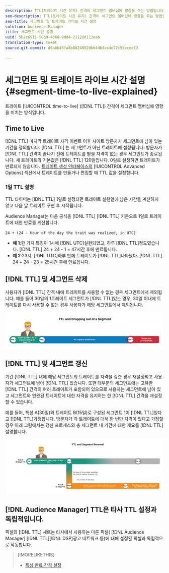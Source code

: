 ```yaml
---
description: TTL(트레이트 시간 유지) 간격이 세그먼트 멤버십에 영향을 주는 방법입니다.
seo-description: TTL(트레이트 시간 유지) 간격이 세그먼트 멤버십에 영향을 주는 방법입니다.
seo-title: 세그먼트 및 트레이트 라이브 시간 설명
solution: Audience Manager
title: 세그먼트 시간 설명
uuid: 5b2c6911-50b9-4b68-9dd4-21128d112eab
translation-type: tm+mt
source-git-commit: d6abb45fa8b88248920b64db3ac4e72c53ecee13

---
```



# 세그먼트 및 트레이트 라이브 시간 설명 {#segment-time-to-live-explained}

트레이트 [!UICONTROL time-to-live] ([!DNL TTL]) 간격이 세그먼트 멤버십에 영향을 미치는 방식입니다.

<!-- segment-ttl-explained.xml -->

## Time to Live

[!DNL TTL] 마지막 트레이트 자격 이벤트 이후 사이트 방문자가 세그먼트에 남아 있는 기간을 정의합니다. [!DNL TTL] 는 세그먼트가 아닌 트레이트에 설정됩니다. 방문자가 [!DNL TTL] 간격이 끝나기 전에 트레이트를 받을 자격이 없는 경우 세그먼트가 종료됩니다. 새 트레이트의 기본값은 [!DNL TTL] 120일입니다. 0일로 설정하면 트레이트가 만료되지 않습니다. [트레이트 생성 인터페이스의](../../features/traits/create-onboarded-rule-based-traits.md#set-expiration-interval) [!UICONTROL Advanced Options] 섹션에서 트레이트를 만들거나 편집할 때 TTL 값을 설정합니다.

### 1일 TTL 설명

TTL 타이머는 [!DNL TTL] 1일로 설정되면 트레이트 실현일에 남은 시간을 계산하지 않고 다음 날 트레이트 구현 후 시작됩니다.

Audience Manager는 다음 공식을 [!DNL TTL] [!DNL TTL] 기준으로 1일로 트레이트에 대한 만료를 계산합니다.

`24 + (24 - Hour of the day the trait was realized, in UTC)`

* **예 1**:한 가지 특징이 1시에 [!DNL UTC]실현되었고, 하루 [!DNL TTL]정도였습니다. [!DNL TTL] 24 + 24 - 1 = 47시간 후에 만료됩니다.
* **예 2**:23시, [!DNL UTC]하루 만에 트레이트가 [!DNL TTL]나타났다. [!DNL TTL] 24 + 24 - 23 = 25시간 후에 만료됩니다.

## [!DNL TTL] 및 세그먼트 삭제

사용자가 [!DNL TTL] 간격 내에 트레이트를 사용할 수 없는 경우 세그먼트에서 제외됩니다. 예를 들어 30일의 1트레이트 세그먼트가 [!DNL TTL]있는 경우, 30일 이내에 트레이트를 다시 사용할 수 없는 경우 사용자가 해당 세그먼트에서 제외됩니다.

![](assets/ttl-explained.png)

## [!DNL TTL] 및 세그먼트 갱신

기간 [!DNL TTL] 내에 해당 세그먼트의 트레이트를 자격을 갖춘 경우 재설정되고 사용자가 세그먼트에 남아 [!DNL TTL] 있습니다. 또한 대부분의 세그먼트에는 고유한 [!DNL TTL] 간격의 여러 트레이트가 포함되어 있으므로 사용자는 세그먼트에 남아 있고 세그먼트와 연관된 트레이트에 대한 자격을 유지하는 한 [!DNL TTL] 간격을 재설정할 수 있습니다.

예를 들어, 특성 A(30일)와 트레이트 B(15일)로 구성된 세그먼트 1이 [!DNL TTL]있다고 [!DNL TTL]가정합니다. 방문자가 각 트레이트에 대해 한 번만 자격이 있다고 가정할 경우 아래 그림에서는 갱신 프로세스와 총 세그먼트 내 기간에 대한 개요를 [!DNL TTL] 설명합니다.

![](assets/ttl-renewal.png)

## [!DNL Audience Manager] TTL은 타사 TTL 설정과 독립적입니다.

픽셀의 [!DNL TTL] 세트는 타사에서 사용하는 다른 픽셀( [!DNL Audience Manager] [!DNL TTL][!DNL DSP]광고 네트워크 등)에 대해 설정된 픽셀과 독립적으로 작동합니다.

>[!MORELIKETHIS]
>
>* [특성 만료 간격 설정](../../features/traits/create-onboarded-rule-based-traits.md#set-expiration-interval)

